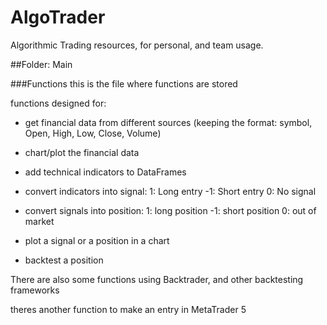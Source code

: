 # AlgoTrader
Algorithmic Trading resources, for personal, and team usage.


##Folder: Main

###Functions 
 this is the file where functions are stored
 
 functions designed for:
 
 - get financial data from different sources (keeping the format: symbol, Open, High, Low, Close, Volume)
 
 - chart/plot the financial data
 
 - add technical indicators to DataFrames
 
 - convert indicators into signal:
   1: Long entry
  -1: Short entry
   0: No signal
   
  - convert signals into position:
    1: long position
    -1: short position
    0: out of market
    
   - plot a signal or a position in a chart
   
   - backtest a position
   
   
   There are also some functions using Backtrader, and other backtesting frameworks
   
   theres another function to make an entry in MetaTrader 5
